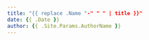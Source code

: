 ```yaml
---
title: "{{ replace .Name "-" " " | title }}"
date: {{ .Date }}
author: {{ .Site.Params.AuthorName }}
---
```


